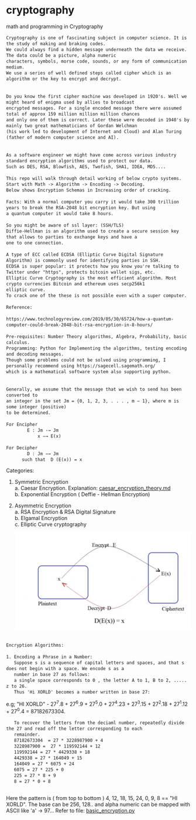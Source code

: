 # cryptography
math and programming in Cryptography 
```text
Cryptography is one of fascinating subject in computer science. It is the study of making and braking codes.
We could always find a hidden message underneath the data we receive. The data could be a picture, alpha numeric 
characters, symbols, morse code, sounds, or any form of communication medium. 
We use a series of well defined steps called cipher which is an algorithm or the key to encrypt and decrypt.


Do you know the first cipher machine was developed in 1920's. Well we might heard of enigma used by allies to broadcast 
encrypted messages. For a single encoded message there were assumed total of approx 159 million million million chances 
and only one of them is correct. Later these were decoded in 1940's by mainly two great mathematicians of Gordan Welchman 
(his work led to development of Internet and Cloud) and Alan Turing (father of modern computer science and AI).
 

As a software engineer we might have come across various industry standard encryption algorithms used to protect our data.
Such as DES, RSA, Blowfish, AES, Twofish, SHA1, IDEA, MD5.... 

This repo will walk through detail working of below crypto systems. Start with Math -> Algorithm -> Encoding -> Decoding.
Below shows Encryption Schemas in Increasing order of cracking.

Facts: With a normal computer you carry it would take 300 trillion years to break the RSA-2048 bit encryption key. But using 
a quantum computer it would take 8 hours.

So you might be aware of ssl layer: (SSH/TLS)
Diffie-Hellman is an algorithm used to create a secure session key that allows to parties to exchange keys and have a 
one to one connection.

A type of ECC called ECDSA (Elliptic Curve Digital Signature Algorithm) is commonly used for identifying parties in SSH.
ECDSA is super popular: it protects how you know you're talking to Twitter under "https", protects bitcoin wallet sigs, etc.
Elliptic Curve Cryptography is the most efficient algorithm. Most crypto currencies Bitcoin and ethereum uses secp256k1 
elliptic curve.
To crack one of the these is not possible even with a super computer.

Reference:

https://www.technologyreview.com/2019/05/30/65724/how-a-quantum-computer-could-break-2048-bit-rsa-encryption-in-8-hours/

Pre-requisites: Number Theory algorithms, Algebra, Probability, basic calculus. 
Programming: Python for Implementing the algorithms, testing encoding and decoding messages. 
Though some problems could not be solved using programming, I personally recommend using https://sagecell.sagemath.org/ 
which is a mathematical software system also supporting python.


Generally, we assume that the message that we wish to send has been converted to
an integer in the set Jm = {0, 1, 2, 3, . . . , m − 1}, where m is some integer (positive)
to be determined. 

For Encipher  
        E : Jm -→ Jm  
            x −→ E(x)  

For Decipher 
        D : Jm −→ Jm  
      such that  D (E(x)) = x 
```

Categories: <br/>
1. Symmetric Encryption <br/>
    a. Caesar Encryption. Explanation: [caesar_encryption_theory.md](caesar_encryption_theory) <br/>
    b. Exponential Encryption ( Deffie - Hellman Encryption) <br/>
2. Asymmetric Encryption <br/>
    a. RSA Encryption & RSA Digital Signature <br/>
    b. Elgamal Encryption <br/>
    c. Elliptic Curve cryptography <br/>


   ![](images/io.png)   

```text

Encryption Algorithms:

1. Encoding a Phrase in a Number:
   Suppose s is a sequence of capital letters and spaces, and that s does not begin with a space. We encode s as a 
   number in base 27 as follows:
   a single space corresponds to 0 , the letter A to 1, B to 2, ..... z to 26.
   Thus 'Hi XORLD' becomes a number written in base 27:
```
e.g;
   "HI XORLD" - 27<sup>7</sup>.8 + 27<sup>6</sup>.9 + 27<sup>5</sup>.0 + 27<sup>4</sup>.23 + 27<sup>3</sup>.15 + 
                27<sup>2</sup>.18 + 27<sup>1</sup>.12 + 27<sup>0</sup>.4  = 87182673304. <br/>

```text   
   To recover the letters from the deciaml number, repeatedly divide the 27 and read off the letter corresponding to each 
   remainder.
   87182673304  = 27 * 3228987900 + 4
   3228987900 =  27 * 119592144 + 12 
   119592144 = 27 * 4429338 + 18     
   4429338 = 27 * 164049 + 15        
   164049 = 27 * 6075 + 24           
   6075 = 27 * 225 + 0               
   225 = 27 * 8 + 9                  
   8 = 27 * 0 + 8                    
   
```   
   Here the pattern is ( from top to bottom ) 4, 12, 18, 15, 24, 0, 9, 8 == "HI XORLD". 
   The base can be 256, 128.. and alpha numeric can be mapped with ASCII like 'a' -> 97...
   Refer to file: [basic_encryption.py](basic_encryption.py) 
